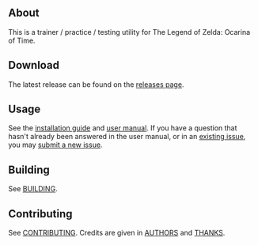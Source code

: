 ## About
This is a trainer / practice / testing utility for The Legend of Zelda: Ocarina of Time.

## Download
The latest release can be found on the [releases page](https://github.com/glankk/gz/releases).

## Usage
See the [installation guide](https://github.com/glankk/gz/blob/master/INSTALL.md) and
[user manual](https://github.com/glankk/gz/blob/master/USAGE.md).
If you have a question that hasn't already been answered in the user manual,
or in an [existing issue](https://github.com/glankk/gz/issues),
you may [submit a new issue](https://github.com/glankk/gz/issues/new).

## Building
See [BUILDING](https://github.com/glankk/gz/blob/master/BUILDING.md).

## Contributing
See [CONTRIBUTING](https://github.com/glankk/gz/blob/master/BUILDING.md).
Credits are given in [AUTHORS](https://github.com/glankk/gz/blob/master/AUTHORS)
and [THANKS](https://github.com/glankk/gz/blob/master/THANKS).
